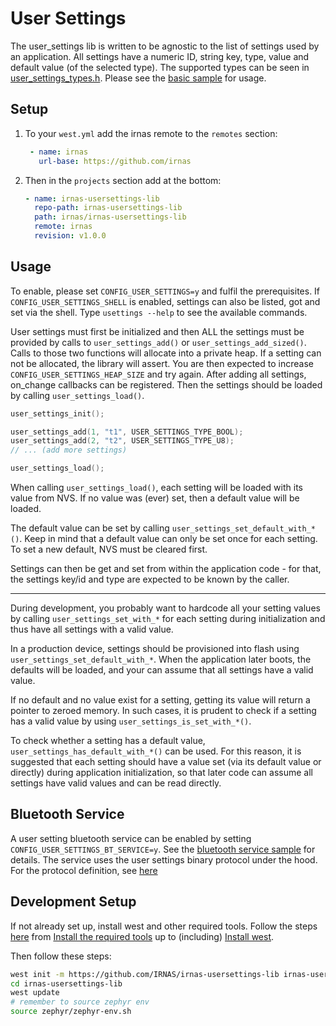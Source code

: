 # User Settings

The user_settings lib is written to be agnostic to the list of settings used by an application.
All settings have a numeric ID, string key, type, value and default value (of the selected type).
The supported types can be seen in [user_settings_types.h](./user-settings/include/user_settings_types.h). Please see the [basic sample](./samples/basic/) for usage.

## Setup

1. To your `west.yml` add the irnas remote to the `remotes` section:

   ```yaml
    - name: irnas
      url-base: https://github.com/irnas
   ```

2. Then in the `projects` section add at the bottom:

    ```yaml
    - name: irnas-usersettings-lib
      repo-path: irnas-usersettings-lib
      path: irnas/irnas-usersettings-lib
      remote: irnas
      revision: v1.0.0

## Usage

To enable, please set `CONFIG_USER_SETTINGS=y` and fulfil the prerequisites.
If `CONFIG_USER_SETTINGS_SHELL` is enabled, settings can also be listed, got and set via the shell.
Type `usettings --help` to see the available commands.

User settings must first be initialized and then ALL the settings must be provided by calls to `user_settings_add()` or `user_settings_add_sized()`. Calls to those two functions will allocate into a private heap. If a setting can not be allocated, the library will assert. You are then expected to increase `CONFIG_USER_SETTINGS_HEAP_SIZE` and try again.
After adding all settings, on_change callbacks can be registered.
Then the settings should be loaded by calling `user_settings_load()`.

```c
user_settings_init();

user_settings_add(1, "t1", USER_SETTINGS_TYPE_BOOL);
user_settings_add(2, "t2", USER_SETTINGS_TYPE_U8);
// ... (add more settings)

user_settings_load();
```

When calling `user_settings_load()`, each setting will be loaded with its value from NVS. If no value was (ever) set, then a default value will be loaded.

The default value can be set by calling `user_settings_set_default_with_*()`. Keep in mind that a default value can only be set once for each setting. To set a new default, NVS must be cleared first.

Settings can then be get and set from within the application code - for that, the settings key/id and type are expected to be known by the caller.

---

During development, you probably want to hardcode all your setting
values by calling `user_settings_set_with_*` for each setting during initialization and thus have all settings with a valid value.

In a production device, settings should be provisioned into flash using `user_settings_set_default_with_*`.
When the application later boots, the defaults will be loaded, and your can assume that all settings have a valid value.

If no default and no value exist for a setting, getting its value will return a pointer to zeroed memory. In such cases, it is prudent
to check if a setting has a valid value by using `user_settings_is_set_with_*()`.

To check whether a setting has a default value, `user_settings_has_default_with_*()` can be used.
For this reason, it is suggested that each setting should have a value set (via its default value or directly) during application initialization, so that later code can assume all settings have valid values and can be read directly.

## Bluetooth Service

A user setting bluetooth service can be enabled by setting `CONFIG_USER_SETTINGS_BT_SERVICE=y`. See the [bluetooth service sample](./samples/bluetooth_service) for details.
The service uses the user settings binary protocol under the hood. For the protocol definition, see [here](./libraray/protocol/binary/README.md)

## Development Setup

If not already set up, install west and other required tools.
Follow the steps [here](https://developer.nordicsemi.com/nRF_Connect_SDK/doc/latest/nrf/gs_installing.html)
from [Install the required tools](https://developer.nordicsemi.com/nRF_Connect_SDK/doc/latest/nrf/gs_installing.html#install-the-required-tools)
up to (including) [Install west](https://developer.nordicsemi.com/nRF_Connect_SDK/doc/latest/nrf/gs_installing.html#install-the-required-tools).

Then follow these steps:

```bash
west init -m https://github.com/IRNAS/irnas-usersettings-lib irnas-usersettings-lib
cd irnas-usersettings-lib
west update
# remember to source zephyr env
source zephyr/zephyr-env.sh
```
